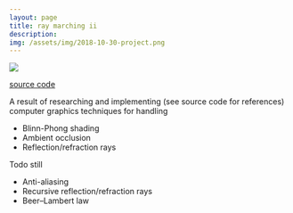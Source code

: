 ```yaml
---
layout: page
title: ray marching ii
description:
img: /assets/img/2018-10-30-project.png
---
```


<img class="col" src="{{ site.baseurl }}/assets/img/2018-10-30-project.png">

[source code](https://www.shadertoy.com/view/MltfR4)

A result of researching and implementing (see source code for references) computer graphics techniques for handling
- Blinn-Phong shading
- Ambient occlusion
- Reflection/refraction rays

Todo still
- Anti-aliasing
- Recursive reflection/refraction rays
- Beer–Lambert law
